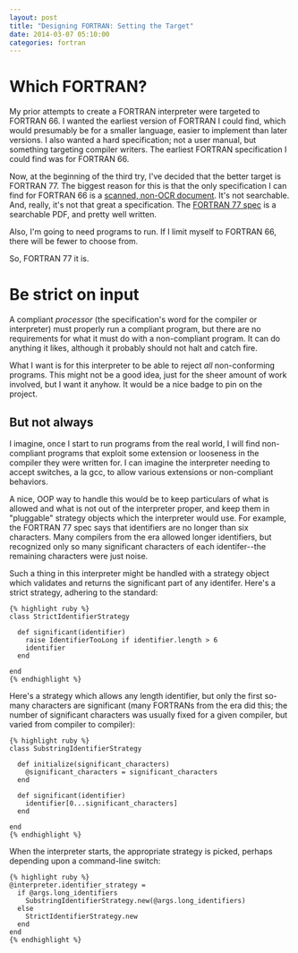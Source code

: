 ```yaml
---
layout: post
title: "Designing FORTRAN: Setting the Target"
date: 2014-03-07 05:10:00
categories: fortran
---
```


# Which FORTRAN?

My prior attempts to create a FORTRAN interpreter were targeted to
FORTRAN 66.  I wanted the earliest version of FORTRAN I could find,
which would presumably be for a smaller language, easier to implement
than later versions.  I also wanted a hard specification; not a user
manual, but something targeting compiler writers.  The earliest
FORTRAN specification I could find was for FORTRAN 66.

Now, at the beginning of the third try, I've decided that the better
target is FORTRAN 77.  The biggest reason for this is that the only
specification I can find for FORTRAN 66 is a [scanned, non-OCR
document][fortran-66-spec].  It's not searchable.  And, really, it's
not that great a specification.  The [FORTRAN 77
spec][fortran-77-spec] is a searchable PDF, and pretty well written.

Also, I'm going to need programs to run.  If I limit myself to FORTRAN
66, there will be fewer to choose from.

So, FORTRAN 77 it is.

# Be strict on input

A compliant _processor_ (the specification's word for the compiler or
interpreter) must properly run a compliant program, but there are no
requirements for what it must do with a non-compliant program.  It can
do anything it likes, although it probably should not halt and catch
fire.

What I want is for this interpreter to be able to reject _all_
non-conforming programs.  This might not be a good idea, just for the
sheer amount of work involved, but I want it anyhow.  It would be a
nice badge to pin on the project.

## But not always

I imagine, once I start to run programs from the real world, I will
find non-compliant programs that exploit some extension or looseness
in the compiler they were written for.  I can imagine the interpreter
needing to accept switches, a la gcc, to allow various extensions or
non-compliant behaviors.

A nice, OOP way to handle this would be to keep particulars of what is
allowed and what is not out of the interpreter proper, and keep them
in "pluggable" strategy objects which the interpreter would use.  For
example, the FORTRAN 77 spec says that identifiers are no longer than
six characters.  Many compilers from the era allowed longer
identifiers, but recognized only so many significant characters of
each identifer--the remaining characters were just noise.

Such a thing in this interpreter might be handled with a strategy
object which validates and returns the significant part of any
identifer.  Here's a strict strategy, adhering to the standard:

    {% highlight ruby %}
    class StrictIdentifierStrategy

      def significant(identifier)
        raise IdentifierTooLong if identifier.length > 6
        identifier
      end

    end
    {% endhighlight %}

Here's a strategy which allows any length identifier, but only the
first so-many characters are significant (many FORTRANs from the era
did this; the number of significant characters was usually fixed for a
given compiler, but varied from compiler to compiler):

    {% highlight ruby %}
    class SubstringIdentifierStrategy

      def initialize(significant_characters)
        @significant_characters = significant_characters
      end

      def significant(identifier)
        identifier[0...significant_characters]
      end

    end
    {% endhighlight %}

When the interpreter starts, the appropriate strategy is picked,
perhaps depending upon a command-line switch:

    {% highlight ruby %}
    @interpreter.identifier_strategy =
      if @args.long_identifiers
        SubstringIdentifierStrategy.new(@args.long_identifiers)
      else
        StrictIdentifierStrategy.new
      end
    end
    {% endhighlight %}

[fortran-66-spec]: http://www.fh-jena.de/~kleine/history/.../ansi-x3dot9-1966-Fortran66.pdf
[fortran-77-spec]: http://www.fh-jena.de/~kleine/history/languages/ansi-x3dot9-1978-Fortran77.pdf

